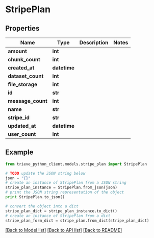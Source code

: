 # StripePlan


## Properties

Name | Type | Description | Notes
------------ | ------------- | ------------- | -------------
**amount** | **int** |  | 
**chunk_count** | **int** |  | 
**created_at** | **datetime** |  | 
**dataset_count** | **int** |  | 
**file_storage** | **int** |  | 
**id** | **str** |  | 
**message_count** | **int** |  | 
**name** | **str** |  | 
**stripe_id** | **str** |  | 
**updated_at** | **datetime** |  | 
**user_count** | **int** |  | 

## Example

```python
from trieve_python_client.models.stripe_plan import StripePlan

# TODO update the JSON string below
json = "{}"
# create an instance of StripePlan from a JSON string
stripe_plan_instance = StripePlan.from_json(json)
# print the JSON string representation of the object
print StripePlan.to_json()

# convert the object into a dict
stripe_plan_dict = stripe_plan_instance.to_dict()
# create an instance of StripePlan from a dict
stripe_plan_form_dict = stripe_plan.from_dict(stripe_plan_dict)
```
[[Back to Model list]](../README.md#documentation-for-models) [[Back to API list]](../README.md#documentation-for-api-endpoints) [[Back to README]](../README.md)


